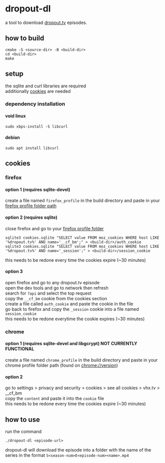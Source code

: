 # dropout-dl
a tool to download [dropout.tv](dropout.tv) episodes.


## how to build
```
cmake -S <source-dir> -B <build-dir>
cd <build-dir>
make
```

## setup
the sqlite and curl libraries are required \
additionally [cookies](#cookies) are needed

### dependency installation
#### void linux
```
sudo xbps-install -S libcurl
```

#### debian
```
sudo apt install libcurl
```

## cookies
### firefox
#### option 1 (requires sqlite-devel)
create a file named `firefox_profile` in the build directory and paste in your [firefox profile folder path](https://support.mozilla.org/en-US/kb/profiles-where-firefox-stores-user-data)
#### option 2 (requires sqlite)
close firefox and go to your [firefox profile folder](https://support.mozilla.org/en-US/kb/profiles-where-firefox-stores-user-data)
```
sqlite3 cookies.sqlite "SELECT value FROM moz_cookies WHERE host LIKE '%dropout.tv%' AND name='__cf_bm';" > <build-dir>/auth_cookie
sqlite3 cookies.sqlite "SELECT value FROM moz_cookies WHERE host LIKE '%dropout.tv%' AND name='_session';" > <build-dir>/session_cookie
```
this needs to be redone every time the cookies expire (~30 minutes)
#### option 3
open firefox and go to any dropout.tv episode \
open the dev tools and go to network then refresh \
search for `?api` and select the top request \
copy the `__cf_bm` cookie from the cookies section \
create a file called `auth_cookie` and paste the cookie in the file \
go back to firefox and copy the `_session` cookie into a file named `session_cookie` \
this needs to be redone everytime the cookie expires (~30 minutes)
### chrome
#### option 1 (requires sqlite-devel and libgcrypt) NOT CURRENTLY FUNCTIONAL
create a file named `chrome_profile` in the build directory and paste in your chrome profile folder path (found on [chrome://version](chrome://version))
#### option 2
go to settings > privacy and security > cookies > see all cookies > vhx.tv > __cf_bm \
copy the `content` and paste it into the `cookie` file \
this needs to be redone every time the cookies expire (~30 minutes)

## how to use
run the command
```
./dropout-dl <episode-url>
```
dropout-dl will download the episode into a folder with the name of the series in the format
`S<season-num>E<episode-num><name>.mp4`